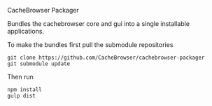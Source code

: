 CacheBrowser Packager

Bundles the cachebrowser core and gui into a single installable applications.

To make the bundles first pull the submodule repositories
```
git clone https://github.com/CacheBrowser/cachebrowser-packager
git submodule update
```

Then run
```
npm install
gulp dist
```
